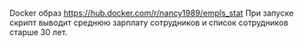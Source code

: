 Docker образ https://hub.docker.com/r/nancy1989/empls_stat
При запуске скрипт выводит среднюю зарплату сотрудников и список сотрудников старше 30 лет. 

